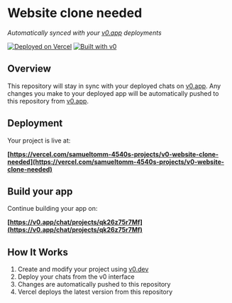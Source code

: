 # Website clone needed

*Automatically synced with your [v0.app](https://v0.app) deployments*

[![Deployed on Vercel](https://img.shields.io/badge/Deployed%20on-Vercel-black?style=for-the-badge&logo=vercel)](https://vercel.com/samueltomm-4540s-projects/v0-website-clone-needed)
[![Built with v0](https://img.shields.io/badge/Built%20with-v0.app-black?style=for-the-badge)](https://v0.app/chat/projects/qk26z75r7Mf)

## Overview

This repository will stay in sync with your deployed chats on [v0.app](https://v0.app).
Any changes you make to your deployed app will be automatically pushed to this repository from [v0.app](https://v0.app).

## Deployment

Your project is live at:

**[https://vercel.com/samueltomm-4540s-projects/v0-website-clone-needed](https://vercel.com/samueltomm-4540s-projects/v0-website-clone-needed)**

## Build your app

Continue building your app on:

**[https://v0.app/chat/projects/qk26z75r7Mf](https://v0.app/chat/projects/qk26z75r7Mf)**

## How It Works

1. Create and modify your project using [v0.dev](https://v0.dev)
2. Deploy your chats from the v0 interface
3. Changes are automatically pushed to this repository
4. Vercel deploys the latest version from this repository